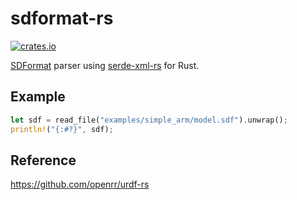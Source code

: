 # sdformat-rs
[![crates.io](https://img.shields.io/crates/v/sdformat_rs.svg)](https://crates.io/crates/sdformat_rs)

[SDFormat](http://sdformat.org/) parser using [serde-xml-rs](https://crates.io/crates/serde_xml_rs) for Rust.

## Example

```rust
let sdf = read_file("examples/simple_arm/model.sdf").unwrap();
println!("{:#?}", sdf);
```

## Reference
https://github.com/openrr/urdf-rs
